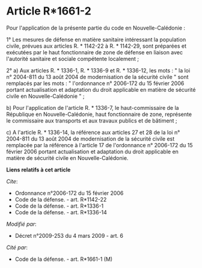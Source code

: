 # Article R*1661-2

Pour l'application de la présente partie du code en Nouvelle-Calédonie : 

1° Les mesures de défense en matière sanitaire intéressant la population civile, prévues aux articles R. * 1142-22 à R. *
1142-29, sont préparées et exécutées par le haut fonctionnaire de zone de défense en liaison avec l'autorité sanitaire et
sociale compétente localement ; 

2° a) Aux articles R. * 1336-1, R. * 1336-9 et R. * 1336-12, les mots : " la loi n° 2004-811 du 13 août 2004 de modernisation
de la sécurité civile " sont remplacés par les mots : " l'ordonnance n° 2006-172 du 15 février 2006 portant actualisation et
adaptation du droit applicable en matière de sécurité civile en Nouvelle-Calédonie " ; 

b) Pour l'application de l'article R. * 1336-7, le haut-commissaire de la République en Nouvelle-Calédonie, haut
fonctionnaire de zone, représente le commissaire aux transports et aux travaux publics et de bâtiment ; 

c) A l'article R. * 1336-14, la référence aux articles 27 et 28 de la loi n° 2004-811 du 13 août 2004 de modernisation de la
sécurité civile est remplacée par la référence à l'article 17 de l'ordonnance n° 2006-172 du 15 février 2006 portant
actualisation et adaptation du droit applicable en matière de sécurité civile en Nouvelle-Calédonie.

**Liens relatifs à cet article**

_Cite_:

  - Ordonnance n°2006-172 du 15 février 2006
  - Code de la défense. - art. R*1142-22
  - Code de la défense. - art. R*1336-1
  - Code de la défense. - art. R*1336-14

_Modifié par_:

  - Décret n°2009-253 du 4 mars 2009 - art. 6

_Cité par_:

  - Code de la défense. - art. R*1661-1 (M)
